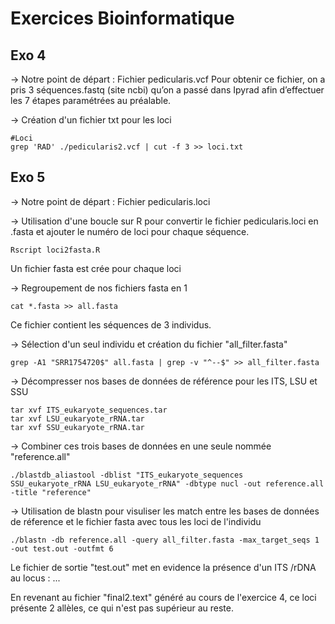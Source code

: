 # Exercices Bioinformatique
## Exo 4

→ Notre point de départ : Fichier pedicularis.vcf
Pour obtenir ce fichier, on a pris 3 séquences.fastq (site ncbi) qu’on a passé dans Ipyrad afin d’effectuer les 7 étapes paramétrées au préalable.

→ Création d'un fichier txt pour les loci
```
#Loci
grep 'RAD' ./pedicularis2.vcf | cut -f 3 >> loci.txt
```






## Exo 5
-> Notre point de départ : Fichier pedicularis.loci

-> Utilisation d'une boucle sur R pour convertir le fichier pedicularis.loci en .fasta et ajouter le numéro de loci pour chaque séquence.
```
Rscript loci2fasta.R
```
Un fichier fasta est crée pour chaque loci

-> Regroupement de nos fichiers fasta en 1 
```
cat *.fasta >> all.fasta
```
Ce fichier contient les séquences de 3 individus.

-> Sélection d'un seul individu et création du fichier "all_filter.fasta"
```
grep -A1 "SRR1754720$" all.fasta | grep -v "^--$" >> all_filter.fasta
```

-> Décompresser nos bases de données de référence pour les ITS, LSU et SSU
```
tar xvf ITS_eukaryote_sequences.tar
tar xvf LSU_eukaryote_rRNA.tar
tar xvf SSU_eukaryote_rRNA.tar
```

-> Combiner ces trois bases de données en une seule nommée "reference.all"
```
./blastdb_aliastool -dblist "ITS_eukaryote_sequences SSU_eukaryote_rRNA LSU_eukaryote_rRNA" -dbtype nucl -out reference.all -title "reference"
```

-> Utilisation de blastn pour visuliser les match entre les bases de données de réference et le fichier fasta avec tous les loci de l'individu
```
./blastn -db reference.all -query all_filter.fasta -max_target_seqs 1 -out test.out -outfmt 6
```

Le fichier de sortie "test.out" met en evidence la présence d'un ITS /rDNA au locus : ...

En revenant au fichier "final2.text" généré au cours de l'exercice 4, ce loci présente 2 allèles, ce qui n'est pas supérieur au reste.

